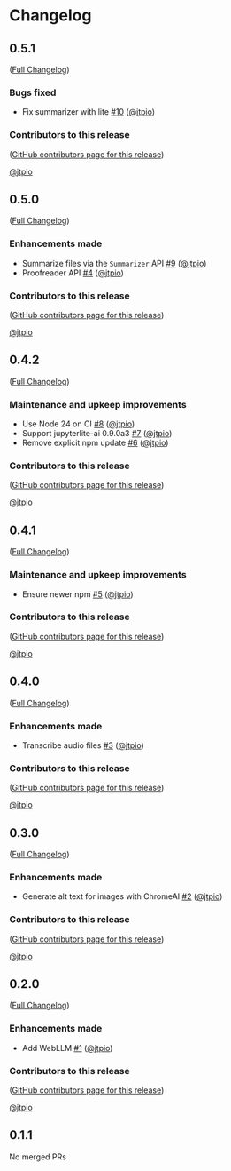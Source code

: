 # Changelog

<!-- <START NEW CHANGELOG ENTRY> -->

## 0.5.1

([Full Changelog](https://github.com/jtpio/jupyterlab-browser-ai/compare/v0.5.0...305f1181481cb1f175418dc195f7fb7e5b7a8d5f))

### Bugs fixed

- Fix summarizer with lite [#10](https://github.com/jtpio/jupyterlab-browser-ai/pull/10) ([@jtpio](https://github.com/jtpio))

### Contributors to this release

([GitHub contributors page for this release](https://github.com/jtpio/jupyterlab-browser-ai/graphs/contributors?from=2025-10-28&to=2025-10-29&type=c))

[@jtpio](https://github.com/search?q=repo%3Ajtpio%2Fjupyterlab-browser-ai+involves%3Ajtpio+updated%3A2025-10-28..2025-10-29&type=Issues)

<!-- <END NEW CHANGELOG ENTRY> -->

## 0.5.0

([Full Changelog](https://github.com/jtpio/jupyterlab-browser-ai/compare/v0.4.2...1d2fc7238cc046c2481b82dfc0bea05733a4f333))

### Enhancements made

- Summarize files via the `Summarizer` API [#9](https://github.com/jtpio/jupyterlab-browser-ai/pull/9) ([@jtpio](https://github.com/jtpio))
- Proofreader API [#4](https://github.com/jtpio/jupyterlab-browser-ai/pull/4) ([@jtpio](https://github.com/jtpio))

### Contributors to this release

([GitHub contributors page for this release](https://github.com/jtpio/jupyterlab-browser-ai/graphs/contributors?from=2025-10-16&to=2025-10-28&type=c))

[@jtpio](https://github.com/search?q=repo%3Ajtpio%2Fjupyterlab-browser-ai+involves%3Ajtpio+updated%3A2025-10-16..2025-10-28&type=Issues)

## 0.4.2

([Full Changelog](https://github.com/jtpio/jupyterlab-browser-ai/compare/v0.4.1...aea67297896951bbe1eba3b87b511e33e6ef9310))

### Maintenance and upkeep improvements

- Use Node 24 on CI [#8](https://github.com/jtpio/jupyterlab-browser-ai/pull/8) ([@jtpio](https://github.com/jtpio))
- Support jupyterlite-ai 0.9.0a3 [#7](https://github.com/jtpio/jupyterlab-browser-ai/pull/7) ([@jtpio](https://github.com/jtpio))
- Remove explicit npm update [#6](https://github.com/jtpio/jupyterlab-browser-ai/pull/6) ([@jtpio](https://github.com/jtpio))

### Contributors to this release

([GitHub contributors page for this release](https://github.com/jtpio/jupyterlab-browser-ai/graphs/contributors?from=2025-10-14&to=2025-10-16&type=c))

[@jtpio](https://github.com/search?q=repo%3Ajtpio%2Fjupyterlab-browser-ai+involves%3Ajtpio+updated%3A2025-10-14..2025-10-16&type=Issues)

## 0.4.1

([Full Changelog](https://github.com/jtpio/jupyterlab-browser-ai/compare/v0.4.0...f290f5d397df79b5ce316013582c5951376376e8))

### Maintenance and upkeep improvements

- Ensure newer npm [#5](https://github.com/jtpio/jupyterlab-browser-ai/pull/5) ([@jtpio](https://github.com/jtpio))

### Contributors to this release

([GitHub contributors page for this release](https://github.com/jtpio/jupyterlab-browser-ai/graphs/contributors?from=2025-09-25&to=2025-10-14&type=c))

[@jtpio](https://github.com/search?q=repo%3Ajtpio%2Fjupyterlab-browser-ai+involves%3Ajtpio+updated%3A2025-09-25..2025-10-14&type=Issues)

## 0.4.0

([Full Changelog](https://github.com/jtpio/jupyterlab-browser-ai/compare/v0.3.0...106e83366622be78a67d39596b541a6d7c5b797b))

### Enhancements made

- Transcribe audio files [#3](https://github.com/jtpio/jupyterlab-browser-ai/pull/3) ([@jtpio](https://github.com/jtpio))

### Contributors to this release

([GitHub contributors page for this release](https://github.com/jtpio/jupyterlab-browser-ai/graphs/contributors?from=2025-09-25&to=2025-09-25&type=c))

[@jtpio](https://github.com/search?q=repo%3Ajtpio%2Fjupyterlab-browser-ai+involves%3Ajtpio+updated%3A2025-09-25..2025-09-25&type=Issues)

## 0.3.0

([Full Changelog](https://github.com/jtpio/jupyterlab-browser-ai/compare/v0.2.0...b3150296b45fa6bbdb6ad1036c6a2582a965a3ba))

### Enhancements made

- Generate alt text for images with ChromeAI [#2](https://github.com/jtpio/jupyterlab-browser-ai/pull/2) ([@jtpio](https://github.com/jtpio))

### Contributors to this release

([GitHub contributors page for this release](https://github.com/jtpio/jupyterlab-browser-ai/graphs/contributors?from=2025-09-23&to=2025-09-25&type=c))

[@jtpio](https://github.com/search?q=repo%3Ajtpio%2Fjupyterlab-browser-ai+involves%3Ajtpio+updated%3A2025-09-23..2025-09-25&type=Issues)

## 0.2.0

([Full Changelog](https://github.com/jtpio/jupyterlab-browser-ai/compare/v0.1.1...71832ff300dc0db534cc302c9fe8431061269f09))

### Enhancements made

- Add WebLLM [#1](https://github.com/jtpio/jupyterlab-browser-ai/pull/1) ([@jtpio](https://github.com/jtpio))

### Contributors to this release

([GitHub contributors page for this release](https://github.com/jtpio/jupyterlab-browser-ai/graphs/contributors?from=2025-09-22&to=2025-09-23&type=c))

[@jtpio](https://github.com/search?q=repo%3Ajtpio%2Fjupyterlab-browser-ai+involves%3Ajtpio+updated%3A2025-09-22..2025-09-23&type=Issues)

## 0.1.1

No merged PRs

